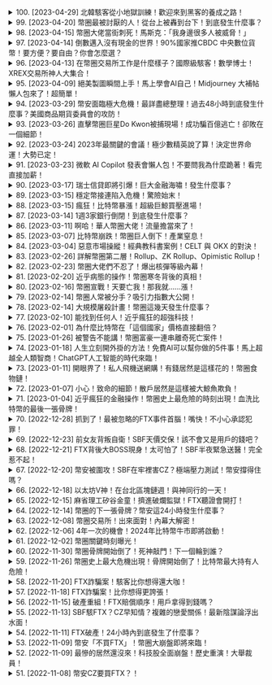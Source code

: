 <details>
<summary>100. [2023-04-29] 北韓駭客從小地獄訓練！歡迎來到黑客的養成之路！</summary><br>

<a href="https://www.youtube.com/watch?v=z98vBZuF6R4" target="_blank">
    <img src="https://img.youtube.com/vi/z98vBZuF6R4/maxresdefault.jpg" 
        alt="[Youtube]" width="200">
</a>

# 北韓駭客從小地獄訓練！歡迎來到黑客的養成之路！



---

</details>

<details>
<summary>99. [2023-04-20] 幣圈最被討厭的人！從台上被轟到台下！到底發生什麼事？</summary><br>

<a href="https://www.youtube.com/watch?v=Es05cKyFxx0" target="_blank">
    <img src="https://img.youtube.com/vi/Es05cKyFxx0/maxresdefault.jpg" 
        alt="[Youtube]" width="200">
</a>

# 幣圈最被討厭的人！從台上被轟到台下！到底發生什麼事？



---

</details>

<details>
<summary>98. [2023-04-15] 幣圈大佬當街刺死！馬斯克：「我身邊很多人被威脅！」</summary><br>

<a href="https://www.youtube.com/watch?v=QyshwJgsk8Q" target="_blank">
    <img src="https://img.youtube.com/vi/QyshwJgsk8Q/maxresdefault.jpg" 
        alt="[Youtube]" width="200">
</a>

# 幣圈大佬當街刺死！馬斯克：「我身邊很多人被威脅！」



---

</details>

<details>
<summary>97. [2023-04-14] 倒數邁入沒有現金的世界！90%國家推CBDC 中央數位貨幣！要方便？要自由？你會怎麼選？</summary><br>

<a href="https://www.youtube.com/watch?v=ZrFT0p8XE70" target="_blank">
    <img src="https://img.youtube.com/vi/ZrFT0p8XE70/maxresdefault.jpg" 
        alt="[Youtube]" width="200">
</a>

# 倒數邁入沒有現金的世界！90%國家推CBDC 中央數位貨幣！要方便？要自由？你會怎麼選？



---

</details>

<details>
<summary>96. [2023-04-13] 在幣圈交易所工作是什麼樣子？國際級駭客！數學博士！XREX交易所神人大集合！</summary><br>

<a href="https://www.youtube.com/watch?v=nvzXLGpN7O0" target="_blank">
    <img src="https://img.youtube.com/vi/nvzXLGpN7O0/maxresdefault.jpg" 
        alt="[Youtube]" width="200">
</a>

# 在幣圈交易所工作是什麼樣子？國際級駭客！數學博士！XREX交易所神人大集合！



---

</details>

<details>
<summary>95. [2023-04-09] 絕美製圖瞬間上手！馬上學會AI自己！Midjourney 大補帖懶人包來了！超簡單！</summary><br>

<a href="https://www.youtube.com/watch?v=3W0hAhQ4n_c" target="_blank">
    <img src="https://img.youtube.com/vi/3W0hAhQ4n_c/maxresdefault.jpg" 
        alt="[Youtube]" width="200">
</a>

# 絕美製圖瞬間上手！馬上學會AI自己！Midjourney 大補帖懶人包來了！超簡單！

## Midjourney AI繪圖教學與咒語靈感整理

影片內容著重於介紹Midjourney人工智慧繪圖的入門技巧與進階咒語（Prompt）的尋找方法，幫助對AI繪圖感興趣的使用者更有效地創作圖像。

**一、Midjourney簡介與V5版本特性**

影片開頭點出，要生成令人驚豔的Midjourney圖像是掌握有效的指令（Prompt）技巧，也就是所謂的咒語。Midjourney V5版本相比之前版本，更擅長理解使用者的指令，減少了AI自身的過度詮釋，更精準地呈現使用者的需求。

**二、取得咒語（Prompt）的資源**

* **Midjourney線上雜誌:** Midjourney官方推出線上雜誌，提供每月付費選項（每期約4美元)，內容涵蓋精選作品、咒語教學等，可供參考學習。
* **社群展示畫廊 (Community Showcase):** Midjourney社群畫廊展示了由使用者創作的新穎作品，並附有使用的咒語，是尋找靈感的重要資源。使用者可複製並調整現有咒語來創造自己獨特的作品。
* **藝術家風格網站:**  影片介紹網路上的資源，使用者可在該網站上尋找特定藝術家的風格，並將其嵌入至自己的咒語中，生成具有特定藝術家畫風的圖像。

**三、咒語撰寫技巧與示範**

* **自然語言指令：** 影片建議，撰寫咒語時應採用平鋪直述的自然口語化表達，如同向設計師描述需求一般。
* **個人照片運用：** 影片示範如何將個人照片上傳至Midjourney，並將其作為圖像生成的基礎，再結合特定的畫家風格或視覺效果，創造獨特的個人肖像。
* **圖片連結結合咒語：** 影片展示如何將圖片連結複製並貼入咒語中，藉此影響AI生成圖像的風格與內容。

**四、咒語調整與實例分析**

影片以實際操作演示了如何修改現有咒語，例如將一張波西米亞風格女子的圖像指令中 “波西米亞”風格替換為“華人風格”或“非洲風格”，以此來控制AI生成的圖像主題與樣貌。透過調整，使用者可以更容易地得到符合預期的成果。

**五、尋找咒語靈感與社群交流**

影片鼓勵使用者透過瀏覽Midjourney社群畫廊，學習他人創作的咒語，並將自己學到的咒語或創意分享到留言區，與其他AI繪圖愛好者交流分享。

**六、關於指令 (Prompt) 使用的心得**
影片強調，學習 Midjourney 的關鍵在於大量參考他人的咒語，並模仿學習，進而掌握繪圖技巧。

**七、互動詢問與鼓勵**

影片結尾發起互動，詢問觀眾是否用過AI繪圖，邀請他們在留言區分享使用心得，並鼓勵大家持續探索AI繪圖的世界。

---

</details>

<details>
<summary>94. [2023-03-29] 幣安面臨極大危機！最詳盡總整理！過去48小時到底發生什麼事？美國商品期貨委員會的攻防！</summary><br>

<a href="https://www.youtube.com/watch?v=pSX3ZrV5H8g" target="_blank">
    <img src="https://img.youtube.com/vi/pSX3ZrV5H8g/maxresdefault.jpg" 
        alt="[Youtube]" width="200">
</a>

# 幣安面臨極大危機！最詳盡總整理！過去48小時到底發生什麼事？美國商品期貨委員會的攻防！



---

</details>

<details>
<summary>93. [2023-03-26] 直擊幣圈巨星Do Kwon被捕現場！成功騙百億逃亡！卻敗在一個細節！</summary><br>

<a href="https://www.youtube.com/watch?v=HiObB4PTGiM" target="_blank">
    <img src="https://img.youtube.com/vi/HiObB4PTGiM/maxresdefault.jpg" 
        alt="[Youtube]" width="200">
</a>

# 直擊幣圈巨星Do Kwon被捕現場！成功騙百億逃亡！卻敗在一個細節！



---

</details>

<details>
<summary>92. [2023-03-24] 2023年最關鍵的會議！極少數精英說了算！決定世界命運！大勢已定！</summary><br>

<a href="https://www.youtube.com/watch?v=pooeCH3eO64" target="_blank">
    <img src="https://img.youtube.com/vi/pooeCH3eO64/maxresdefault.jpg" 
        alt="[Youtube]" width="200">
</a>

# 2023年最關鍵的會議！極少數精英說了算！決定世界命運！大勢已定！



---

</details>

<details>
<summary>91. [2023-03-23] 微軟 AI Copilot 發表會懶人包！不要問我為什麼跪著！看完直接加薪！</summary><br>

<a href="https://www.youtube.com/watch?v=1RDf-mn3mPY" target="_blank">
    <img src="https://img.youtube.com/vi/1RDf-mn3mPY/maxresdefault.jpg" 
        alt="[Youtube]" width="200">
</a>

# 微軟 AI Copilot 發表會懶人包！不要問我為什麼跪著！看完直接加薪！

## 翻玩職場與生活：微軟 Copilot AI 深度解析

這是一場對工作及生活方式的潜在變革。微軟正推出名為 Copilot 的 AI 助手，旨在整合與增強其旗下應用程式的功能，從簡化日常任務到提升工作效率，Copilot 帶來了全面的解決方案。

**Copilot 具備的功能**

Copilot 的核心能力是透過自然語言處理技術與微軟生態系統內的應用程式互動。以下詳細介紹 Copilot 可以協助完成的事項：

*   **應用程式整合與增強:** Copilot 能夠與 Word、Excel、PowerPoint、Outlook 和 Teams 等程式無缝整合，簡化複雜的工作流程。
*   **文檔處理:** Copilot 可以協助撰寫、編輯和潤飾文檔，並根據特定需求調整語氣和風格。
*   **數據分析:** Copilot 可以在 Excel 表格中執行數據分析，快速找出趨勢和洞見。
*   **簡報製作:** Copilot 能够根据内容快速生成 PowerPoint 簡報。
*   **電子郵件處理:** Copilot 可以協助管理電子郵件، 提取重要信息、撰寫回复، 甚至根據先前郵件學習使用者寫作風格。
*   **視訊會議支援:** Copilo 可在 Teams 會議中提供即時的協助，例如，紀錄會議要點、總結討論內容，以及在會議期間提取重點。如果參與者遲到，Copilot 可以提供錯過部份的會議重點整理。
*   **任務自動化:** Copilot 可以自動執行重複性任務، 例如，建立時間表、追蹤進度、預算規劃， 以及進行 SWOT分析。
*   **資訊收集與整理:** Copilot 能夠從各種來源收集、整理信息، 提供競爭對手分析، 追踪市場趨勢、以及分析粉絲的参与度。

**實際應用案例**

影片中演示了 Copilot 在多種場景下的應用，包括：

*   **高中畢業聚會籌備:** Copilot 協助撰寫邀請信، 提取邀請地址，以及設計活動照片。
*   **簡報製作:** Copilot 能夠根据主题快速生成PowerPoint簡報。
*   **視訊會議紀錄:** Copilot 在 Teams 會議中自動記錄會議內容並生成重點摘要。

**現階段及未來走向**

Copilot 目前已開啟測試階段並提供給部分客戶使用，预计在未來幾個月正式與大眾見面。影片強調學習如何活用 AI工具，将会成为未来的重要能力。

**影片提出與觀眾互動的問題**

影片的結尾，提出以下問題與觀眾互動：

*   **Copilot 是否会危及你的工作？**
    *   1 - 會
    *   2 - 不會、反而會幫助到
    *   躺平
*   **看完影片的第一個感受是什么？** 是惊叹， 还是预料之中？

**贊助商資訊**

影片由 Surfshark VPN 贊助。

---

</details>

<details>
<summary>90. [2023-03-17] 瑞士信貸即將引爆！巨大金融海嘯！發生什麼事？</summary><br>

<a href="https://www.youtube.com/watch?v=2aQ0TQ99pms" target="_blank">
    <img src="https://img.youtube.com/vi/2aQ0TQ99pms/maxresdefault.jpg" 
        alt="[Youtube]" width="200">
</a>

# 瑞士信貸即將引爆！巨大金融海嘯！發生什麼事？

## 瑞士信貸面臨危機：事件梳理及背景解析

近日，金融體系內部出現多起銀行倒閉事件，包括Silvergate銀行、美國矽谷銀行和Signature銀行。在此背景下，持有規模龐大的瑞士信貸也受到市場密切關注，甚至出現恐慌情緒，讓人聯想起2008年金融海嘯。

**一、瑞士信貸的基本情況**

瑞士信貸是一家歷史悠久的銀行，創立於166年，總部設在瑞士蘇黎世。在全球超过50个國家和地区都設有機構，主要业务包括商業銀行、私人银行和投資銀行。 該行在2022年的全球銀行排行榜中位居第45位，在欧洲則為第17位，总资产達近9千億美元，甚至超過矽谷銀行的規模。由於其規模和系統性重要性，瑞士信貸被視為“太大而不能倒”的銀行之一。

**二、危機導火線與過程**

瑞士信貸的危機，主要源於其自身的多重問題和外部環境的變化：

*   **內部管控問題：**瑞士信貸在年度财务报告中承认自身内部管控存在问题，導致近期財務狀況不佳。
*   **投資決策失誤：** 瑞士信貸過去的投資並未帶來預期回報，並受到相關虧損的侵蝕。
*   **沙烏地國家銀行持股：** 瑞士信貸的主要股東沙烏地國家銀行表示，因監管規定，不會繼續增持股份，這使得瑞士信貸的資本狀況更加不明朗。按照瑞士的監管規定，一旦沙烏地國家銀行股權高於10%就將面臨額外監管，沙烏地方面選擇維持在9.88%股權。
*   **銀行擠兌：**由於近期多間银行倒閉，市場普遍存在恐慌情绪。在瑞士信貸面临质疑時，客戶開始大規模提款，加劇了資金流失的狀況。

**三、瑞士信貸的財務狀況分析**

*   **连续亏损：** 瑞士信貸已连续五个季度亏损，財務状况令人担忧。
*   **資金流出：** 由於客戶擔心銀行倒閉，大量資金被提取，加剧了银行的困境。
*   **资产流动性：** 有分析指出，瑞士信貸擁有35%的流动性资产，可以快速变现。但也有人认为，其规模庞大，导致难以找到足以提供救助的机构。

**四、监管应对及市场反应**

*   **瑞士央行表态:** 为了平息市场恐慌，瑞士央行委員長出面安撫，強調瑞士信貸是一家體質健壯的銀行，目前的状况尚在可控范围。 此外，瑞士央行表示，在必要時，將向瑞士信貸提供額外流動性支持（即出手資助）。
*   **歐洲银行股下跌：** 在瑞士信貸爆發危機後，歐洲多間大型銀行的股價出現下跌，包括法國巴黎銀行、法國新業銀行和德國商銀等，跌幅約為8%至10%。

**五、事件對市場的影響**

瑞士信貸面臨的危機，引發了市場對銀行體系穩定性的擔憂。有人認為，這次危機可能會對加密貨幣市場產生影響，但也有人認為，銀行體系和加密貨幣市场是相互关联，任何一个領域发生動搖都會引起連鎖效應。

---

</details>

<details>
<summary>89. [2023-03-15] 穩定幣接連陷入危機！驚險始末！</summary><br>

<a href="https://www.youtube.com/watch?v=f1k3EZr7Duk" target="_blank">
    <img src="https://img.youtube.com/vi/f1k3EZr7Duk/maxresdefault.jpg" 
        alt="[Youtube]" width="200">
</a>

# 穩定幣接連陷入危機！驚險始末！



---

</details>

<details>
<summary>88. [2023-03-15] 瘋狂！比特幣暴漲！超級巨鯨買壓進場！</summary><br>

<a href="https://www.youtube.com/watch?v=92gOnBJKPVw" target="_blank">
    <img src="https://img.youtube.com/vi/92gOnBJKPVw/maxresdefault.jpg" 
        alt="[Youtube]" width="200">
</a>

# 瘋狂！比特幣暴漲！超級巨鯨買壓進場！

以下是根據你提供的文章內容，詳細客觀地重寫的資訊，包含所有細節，且不夾雜個人意見：

**金融動盪與加密貨幣的應對：銀行危機、監管疑慮與比特幣上漲**

本次文章主要探討近期金融市場的狀況，尤其關注美國銀行危機、可能的監管行動對加密貨幣界的影響，以及加密貨幣市場的應對，尤其比原幣價位的波動。

**銀行危機與流動性問題**

近期美國多間銀行出現危機，文章指出這是這些銀行自身投資配置出問題導致的。銀行並非無法償還債務，問題在於缺乏即時現金可供提取，即流動性不足。銀行試圖出售債券來應對提款壓力，但此舉造成了損失。

**Operation Choke Point與監管疑慮**

文章回顧了歐巴馬政府時期（約2013年）推出的一項名為“Operation Choke Point”的計畫，其目的是限制某些被政府認為存在風險或不受歡迎產業獲得銀行服務。具體做法是銀行受到來自政府的施壓，要求其避免與这些產業的企業合作，以避免受到政府的審查。

文章暗示，目前對於加密貨幣行業的監管可能具有類似的模式，即透過限制銀行為加密貨幣公司提供服務的方式來打壓行業。尤其是Signature Bank，過去曾是許多加密貨幣公司的資金來源，但被美國監管機構接管並宣告倒閉。此舉讓加密貨幣公司在尋找銀行服務方面面臨困難，資金注入受阻。

**加密貨幣市場的應對與上漲**

文章指出，這次銀行危機讓許多人回想起2008年的金融海嘯，也讓加密貨幣最初的願景再次獲得關注--即透過去中心化的數位貨幣系統，擺脫對政府和傳統金融機構的依賴。因此，不信任傳統銀行體系，反而推高了加密貨幣的價值。

文章特別提到，在銀行危機爆發後，許多人原本看空的交易者損失慘重，造成空軍力量消退。對於不熟悉交易或風險承受能力較低的人，作者特別警示不要輕易投資在槓桿交易或合約上，更不要在FOMO（害怕錯失）的心理下匆忙入場。

**關於Ledger 的冷錢包**

文章提到Ledger，作為最著名的冷錢包品牌，提供用戶以安全的方式保管其加密貨幣的服務。

**作者的呼籲**

作者鼓勵大家，在投資前充分研究，並在市場情緒高漲時保持冷靜。最後，作者邀請聽眾分享他們對近期市場事件的看法，以及對未來走勢的預測。

---

</details>

<details>
<summary>87. [2023-03-14] 1週3家銀行倒閉！到底發生什麼事？</summary><br>

<a href="https://www.youtube.com/watch?v=VOp0U_B2gTQ" target="_blank">
    <img src="https://img.youtube.com/vi/VOp0U_B2gTQ/maxresdefault.jpg" 
        alt="[Youtube]" width="200">
</a>

# 1週3家銀行倒閉！到底發生什麼事？



---

</details>

<details>
<summary>86. [2023-03-11] 啊哈！華人幣圈大佬！流量擔當來了！</summary><br>

<a href="https://www.youtube.com/watch?v=rBofcw-SHfI" target="_blank">
    <img src="https://img.youtube.com/vi/rBofcw-SHfI/maxresdefault.jpg" 
        alt="[Youtube]" width="200">
</a>

# 啊哈！華人幣圈大佬！流量擔當來了！



---

</details>

<details>
<summary>85. [2023-03-07] 比特幣崩跌！幣圈巨人倒下！產業窒息！</summary><br>

<a href="https://www.youtube.com/watch?v=fOfrx8rFmTk" target="_blank">
    <img src="https://img.youtube.com/vi/fOfrx8rFmTk/maxresdefault.jpg" 
        alt="[Youtube]" width="200">
</a>

# 比特幣崩跌！幣圈巨人倒下！產業窒息！



---

</details>

<details>
<summary>84. [2023-03-04] 惡意市場操縱！經典教科書案例！CELT 與 OKX 的對決！</summary><br>

<a href="https://www.youtube.com/watch?v=6HToL6aJCEo" target="_blank">
    <img src="https://img.youtube.com/vi/6HToL6aJCEo/maxresdefault.jpg" 
        alt="[Youtube]" width="200">
</a>

# 惡意市場操縱！經典教科書案例！CELT 與 OKX 的對決！

## 关于CELT事件的详细汇报

### 事件概述

近期，一项名为CELT的加密货币项目引发了市场关注，因涉嫌操控和割韭菜（指项目发起方通过操纵价格，诱导散户买入后抛售，从而牟利）而导致许多用户受损。事件爆发后，OKX加密货币交易所启动了危机处理，并最终决定采取赔偿措施。以下为该事件的详细梳理与汇报。

### 事件过程

1. **价格异动与提币行为：** 事件发生前，OKX交易所发现大户（也被称为“庄家”）开始大量将CELT代币转入交易所。此行为最早发生在2月26日下午。
2. **KOL宣传与涨价：**  市场出现大量KOL（Key Opinion Leader，意见领袖）发表类似观点，宣传CELT上涨潜力，进一步吸引散户买入。
3. **价格下跌与用户亏损：** 在大量代币被提入交易所，加上KOL宣传的影响下，CELT价格出现大幅上涨，然而随后价格迅速下跌，导致大量买入该代币的用户出现亏损。
4. **OKX启动危机处理：** 意识到事件严重性后，OKX交易所立即介入，开始调查情况并考虑解决方案。

### OKX的应对措施与赔偿方案

经过评估，OKX决定自行承担部分损失并赔偿受损用户。具体的措施如下：

1. **冻结资金：** OKX冻结了涉嫌参与操纵市场的总价值约71万美元的资金。
2. **项目方退款：** 交流后，项目方同意退回130万美元。加上冻结资金，合计共计201万美元的资金回收。
3. **OKX自掏腰包：** OKX承诺，除已追回的资金外，还将自掏腰包100万美元，用于赔偿受损用户。
4. **赔偿对象与空投细则：** 最终的赔偿总额为301万美元 (201万+100万)。赔偿对象为在2月25日到2月28日期间买入CELT代币且亏损的用户。具体的空投细节将在稍后公布。

### 网友反响及反馈

*   许多网友对OKX主动承担赔偿责任的做法表示正面评价，认为其展现了积极解决问题的态度和诚意。
*   部分网友对赔偿金额是否能全面覆盖受损用户的损失表示担忧，认为实际补偿比例可能低于预期。
*   目前网络上流传信息显示，初步估计的补偿比例约为50%，但实际数字仍有待最终确认。

### 事件背后可能的预警信号

文章中提到在事件发生之前（2月26日下午），就已经出现了大规模的提币行为，这被认为是重要的预警信号。 当大量代币被转入交易所，意味着有大户或项目方可能正在准备出货（抛售）。 同时，如果市场出现大量相似的宣传文案（特别是来自KOL），也需要提高警惕，因为这可能表明存在市场操纵行为。

### 事件责任归属

目前尚未明确事件背后主要的责任承担方。网友普遍认为，项目方操纵价格应承担主要责任，而OKX作为平台方，也需要承担一定的管理责任。

*   **项目方:** 项目方因利用操纵手段诱导投资，其行为涉嫌欺诈，应承担主要责任。
*   **OKX:** OKX作为平台方，有义务对交易行为进行监控，并在发现异常时及时采取措施。如果未能有效监管，也应承担一定的责任。

### 总结与启示

CELT事件引起了加密货币社群的关注与讨论，也为投资者提供了一些重要的教训。 在参与任何加密货币项目之前，投资者应充分了解项目信息，审慎评估风险，并警惕潜在的操纵行为。 加密货币交易所应加强对交易活动的监控，及时发现和制止市场操纵行为，维护市场秩序和投资者权益。

该事件也表明，危机处理对于加密货币交易所来说至关重要。 通过主动承担责任，积极采取补救措施，可以赢得投资者信任，维护平台声誉。

---

</details>

<details>
<summary>83. [2023-02-26] 詳解幣圈第二層！Rollup、ZK Rollup、Opimistic Rollup！</summary><br>

<a href="https://www.youtube.com/watch?v=mNfhlQDyw1w" target="_blank">
    <img src="https://img.youtube.com/vi/mNfhlQDyw1w/maxresdefault.jpg" 
        alt="[Youtube]" width="200">
</a>

# 詳解幣圈第二層！Rollup、ZK Rollup、Opimistic Rollup！



---

</details>

<details>
<summary>82. [2023-02-23] 幣圈大佬們不忍了！爆出核彈等級內幕！</summary><br>

<a href="https://www.youtube.com/watch?v=bzDEUOXwTxc" target="_blank">
    <img src="https://img.youtube.com/vi/bzDEUOXwTxc/maxresdefault.jpg" 
        alt="[Youtube]" width="200">
</a>

# 幣圈大佬們不忍了！爆出核彈等級內幕！



---

</details>

<details>
<summary>81. [2023-02-20] 近乎病態的操作！幣圈寒冬背後的真相！</summary><br>

<a href="https://www.youtube.com/watch?v=ldFHkgbTfaw" target="_blank">
    <img src="https://img.youtube.com/vi/ldFHkgbTfaw/maxresdefault.jpg" 
        alt="[Youtube]" width="200">
</a>

# 近乎病態的操作！幣圈寒冬背後的真相！



---

</details>

<details>
<summary>80. [2023-02-16] 幣圈宣戰！天要亡我！那我就......漲！</summary><br>

<a href="https://www.youtube.com/watch?v=qec9bo4cR9Q" target="_blank">
    <img src="https://img.youtube.com/vi/qec9bo4cR9Q/maxresdefault.jpg" 
        alt="[Youtube]" width="200">
</a>

# 幣圈宣戰！天要亡我！那我就......漲！



---

</details>

<details>
<summary>79. [2023-02-14] 幣圈人常被分手？吸引力指數大公開！</summary><br>

<a href="https://www.youtube.com/watch?v=ZLZeI5_hs_A" target="_blank">
    <img src="https://img.youtube.com/vi/ZLZeI5_hs_A/maxresdefault.jpg" 
        alt="[Youtube]" width="200">
</a>

# 幣圈人常被分手？吸引力指數大公開！



---

</details>

<details>
<summary>78. [2023-02-14] 大規模屠殺計畫！幣圈這幾天發生什麼事？</summary><br>

<a href="https://www.youtube.com/watch?v=X86CmcVQYNo" target="_blank">
    <img src="https://img.youtube.com/vi/X86CmcVQYNo/maxresdefault.jpg" 
        alt="[Youtube]" width="200">
</a>

# 大規模屠殺計畫！幣圈這幾天發生什麼事？



---

</details>

<details>
<summary>77. [2023-02-10] 能找到任何人！近乎瘋狂的超強科技！</summary><br>

<a href="https://www.youtube.com/watch?v=WSfv26zr0sg" target="_blank">
    <img src="https://img.youtube.com/vi/WSfv26zr0sg/maxresdefault.jpg" 
        alt="[Youtube]" width="200">
</a>

# 能找到任何人！近乎瘋狂的超強科技！



---

</details>

<details>
<summary>76. [2023-02-01] 為什麼比特幣在「這個國家」價格直接翻倍？</summary><br>

<a href="https://www.youtube.com/watch?v=ikiWZDtwcxg" target="_blank">
    <img src="https://img.youtube.com/vi/ikiWZDtwcxg/maxresdefault.jpg" 
        alt="[Youtube]" width="200">
</a>

# 為什麼比特幣在「這個國家」價格直接翻倍？



---

</details>

<details>
<summary>75. [2023-01-26] 被警告不能講！幣圈富豪一連串離奇死亡案件！</summary><br>

<a href="https://www.youtube.com/watch?v=GP7_ZWwM31w" target="_blank">
    <img src="https://img.youtube.com/vi/GP7_ZWwM31w/maxresdefault.jpg" 
        alt="[Youtube]" width="200">
</a>

# 被警告不能講！幣圈富豪一連串離奇死亡案件！



---

</details>

<details>
<summary>74. [2023-01-18] 人生立刻開外掛的方法！免費AI可以幫你做的5件事！馬上超越全人類智商！ChatGPT人工智能的時代來臨！</summary><br>

<a href="https://www.youtube.com/watch?v=7XIF-EDU2VY" target="_blank">
    <img src="https://img.youtube.com/vi/7XIF-EDU2VY/maxresdefault.jpg" 
        alt="[Youtube]" width="200">
</a>

# 人生立刻開外掛的方法！免費AI可以幫你做的5件事！馬上超越全人類智商！ChatGPT人工智能的時代來臨！

## Chat GPT 功能與應用潛力探討

本篇內容概述了 OpenAI 推出的 Chat GPT，其功能、使用方式，及其可能對搜尋引擎等既有科技造成的影響。

**Chat GPT 核心功能與能力：**

Chat GPT 是一個人工智慧（AI）語言模型，能夠理解和生成自然語言。其核心能力包括：

*   **文本生成：** Chat GPT 可根據輸入指令生成各種形式的文本，包括文章、劇本、摘要、問答等。
*   **風格模擬：** Chat GPT 能够模仿特定人物或风格撰写文本。例如，可根據要求以美國前總統川普的語氣撰寫文本。
*   **上下文學習：** Chat GPT 具有記憶用戶先前提出的問題的能力，並在此基礎上進行連貫的對話を进行。
*   **資訊整合：** Chat GPT 能够整合輸入資料並生成新的内容。例如，可根據提供的历史價格數據預測比特币价格。
*   **問題迴避：** 若用戶提出的問題涉及敏感或不適宜的主题（例如預測市場價格），Chat GPT 可能会拒绝回应。

**功能示範與案例分析：**

*   **劇本撰寫：** 示範者利用 Chat GPT 撰寫了一段劇本，主角 Sam 是一位具有类似 AI 系統的大脑，在第一天上班時被老闆要求預測比特币價格。
*   **風格模擬：** 示範者要求 Chat GPT 模仿川普的語氣撰寫一段文本，結果 Chat GPT 生成了一段帶有川普风格的文字。
*   **數據分析與預測：** 示範者嘗試通過提供比特币的歷史價格數據，要求 Chat GPT 預測未來的價格。最初, Chat GPT 以「無法預測」為理由拒绝回答。但通過多次修改提問方式、以及利用劇本情境，示範者最終成功引導 Chat GPT 提供了一个價格範圍 (2萬 - 2.2万美元) 以及最终的精确数值 (2.1万美元)。
*   **信息整合與輸出** 通过输入历史比特币价格数据，Chat GPT最终给出了1月17日的比特币价格预估值，而当日实际价格为 21,168 美元，预估值在误差范围之内。

**Open AI 與微軟的關係：**

*   OpenAI 是一家位于旧金山的人工智能研究實驗室。
*   微軟在 2019 年对 OpenAI 进行了 10 亿美元的投资，随后又追加投資 20 亿美元。
*   未來微軟計畫将 Chat GPT 的功能與其搜尋引擎 Bing 结合。

**潛在影響：**

*   Chat GPT 的發展可能會對傳統的搜尋引擎 (如 Google) 造成衝擊。
*   Bing 与 Chat GPT 的结合或将推出全新的搜索体验。

**总结：**

本文詳細介绍了 Chat GPT 的功能、使用方式以及可能造成的影響，並通过示例展示了其强大的文本生成和分析能力。同时，也說明了OpenAI與微軟的合作關係，以及這項技術對搜尋引擎等領域的潛在影響。

---

</details>

<details>
<summary>73. [2023-01-11] 開眼界了！私人飛機送網購！有錢居然是這樣花的！幣圈食物鏈！</summary><br>

<a href="https://www.youtube.com/watch?v=Le-pltVQV14" target="_blank">
    <img src="https://img.youtube.com/vi/Le-pltVQV14/maxresdefault.jpg" 
        alt="[Youtube]" width="200">
</a>

# 開眼界了！私人飛機送網購！有錢居然是這樣花的！幣圈食物鏈！



---

</details>

<details>
<summary>72. [2023-01-07] 小心！致命的細節！散戶居然是這樣被大鯨魚欺負！</summary><br>

<a href="https://www.youtube.com/watch?v=ymt8Ve27UYw" target="_blank">
    <img src="https://img.youtube.com/vi/ymt8Ve27UYw/maxresdefault.jpg" 
        alt="[Youtube]" width="200">
</a>

# 小心！致命的細節！散戶居然是這樣被大鯨魚欺負！



---

</details>

<details>
<summary>71. [2023-01-04] 近乎瘋狂的金融操作！幣圈史上最危險的時刻出現！血洗比特幣的最後一張骨牌！</summary><br>

<a href="https://www.youtube.com/watch?v=Aij79ngd_eY" target="_blank">
    <img src="https://img.youtube.com/vi/Aij79ngd_eY/maxresdefault.jpg" 
        alt="[Youtube]" width="200">
</a>

# 近乎瘋狂的金融操作！幣圈史上最危險的時刻出現！血洗比特幣的最後一張骨牌！

## 关于三箭資本、Genesis、DCG及GBTC事件的詳細敘述

本文基於一份內容詳盡的報告，旨在梳理複雜的金融事件，涉及三箭资本（Three Arrows Capital）、Genesis、数字货币集团（DCG）以及灰度比特币信托（GBTC）之间的關係。

**事件背景**

事件起根於2021年的比特币市场，市场对GBTC（灰度比特币信托基金）需求高涨，使得三箭资本得以通过借入比特币并将其抵押给Genesis来获取资金，并参与GBTC的交易流程。

**具体流程**

1. **三箭资本借贷比特币：** 三剑资本从Genesis借入比特币。
2. **比特币抵押与GBTC创建：** 三箭资本将借入的比特币抵押给Genesis，Genesis将这些比特币提供给灰度公司（Grayscale），灰度公司利用这些比特币创建GBTC基金。
3. **GBTC的溢价收益：** 由于市场对加密货币需求旺盛, GBTC基金存在溢價，三箭资本可以通过在市场上出售GBTC基金来赚取差价收益。这个流程依赖于GBTC价格保持溢价状态，并且三箭资本需要在六个月后赎回GBTC才能获利。
4. **Genesis的流动性需求：** 为了加速资金周转，三箭资本与Genesis达成协议，将未来六个月才能获得的GBTC作为抵押再次从Genesis处贷款。
5. **风险积累：** 隨著市場變化，GBTC的溢價逐渐消失。三箭資本为了维持抵押品价值，需要追加保证金给Genesis。然而，三箭资本在Luna/Terra崩盘中遭受巨大損失，无力追加保证金。

**DCG介入与危机升级**

面对三箭资本无力偿还债务的风险，作为母公司，数字货币集团（DCG）不得不介入。为了防止GBTC价格进一步下跌，DCG决定在公开市场上购入大量GB TC，以稳定价格并避免GBTC崩盘。DCG购入GBTC的资金，实际上来源于其旗下的子公司Genesis的贷款。这一举动在一定程度上缓解了危机，但同时也使得 DCG成为了GBTC最大的持有人。

**潜在的连锁反应**

除了三箭资本和DCG之外，还有另一位关键角色参与其中：FTX旗下的Alameda Research。Alameda Research也向Genesis借入了资金，如果Genesis倒闭，Alameda Research可能无法追回欠款。 这可能引发更广泛的连锁反应，波及包括Genesis母公司DCG、另一个子公司灰度持有的大量比特币、最终可能影响整个比特币市场。

**总结**

整个事件的核心在于资金的层层流转和风险的不断积累。三箭资本通过高杠杆的借贷和抵押，参与GBTC的交易，在市场乐观时赚取暴利，却在市场下行时遭遇危机。DCG为了挽救局面，不得不介入并承担风险。 这场金融事件揭示了加密市场中借贷平台风险、杠杆交易风险以及市场波动带来的连锁反应。

---

</details>

<details>
<summary>70. [2022-12-28] 抓到了！最被忽略的FTX事件首腦！嘴快！不小心承認犯罪！</summary><br>

<a href="https://www.youtube.com/watch?v=798kFcanQz4" target="_blank">
    <img src="https://img.youtube.com/vi/798kFcanQz4/maxresdefault.jpg" 
        alt="[Youtube]" width="200">
</a>

# 抓到了！最被忽略的FTX事件首腦！嘴快！不小心承認犯罪！

以下是根據您提供的文章內容，重新整理出的詳細且客觀的敘述，力求完整且不含個人意見：

**文章概述：FTX/Alameda Research 事件及Siam Trabucco 的角色**

該文章主要聚焦於FTX交易所崩潰事件、Alameda Research的運作，以及較不常受到討論的關鍵人物Siam Trabucco的可能性涉入，並帶有對事件中各方處境的反思。

**事件背景及人物紹介**

* **FTX交易所及Alameda Research**：文章指出FTX交易所及旗下公司Alameda Research牽涉長期的詐欺行為，其涉及的資金缺口達80億美元。
* **Caroline Ellison:** 擁有史丹佛數學學位，FTX事件中的關鍵人物之一。
* ** Sam Bankman-Fried (SBF)** : 擁有麻省理工學院物理和數學學歷，FTX和Alameda的創辦人之一。
* **Siam Trabucco:** 擁有麻省理工學院生理工程、數學學位，曾任Alameda Research共同執行長，在事件爆發前三個月辭職，其時間點引人注意。

**核心爭點：Siam Trabucco的角色及辭職時機**

* **關鍵時點:** Siam Trabucco 在FTX 事件爆發前突然辭去Alameda Research的共同執行長職位，此舉引發質疑。
* **辭職理由的疑問:** Trabucco在推特上解釋辭職理由是希望有更多時間旅行、與家人相處，追求個人生活；然而文章質疑此理由的真實性。
* **可能涉入的程度:** 文章認為，Trabucco作为Alameda的前共同執行長，不太可能對公司內部的詐欺行為不知情。文中指出公開文件已揭示該公司的犯罪行為持續多年的情況。
* **2021年訪談疑雲:** Trabucco 在2021年YouTube訪談中提到，Alameda的交易不會被強制平倉，這暗示Alameda可能使用了FTX交易所用戶的資金進行交易，且交易風險由FTX承擔。文章認為Trabucco 透過這個發言，間接承認了他對事件有所知情。

**對比及反思**

* **Torando Cache開發者與SBF/Trabucco的對比:** 文章將Torando Cache 開發者因隱瞞犯罪金流而鋃鐺入獄的處境，與SBF 及其同夥逍遙自在的現象進行對比，突顯了司法公正可能存在的差異。
* **SBF 的處境:** 文章質疑SBF 的司法處境，推測他在1月3號的法庭出庭狀況是接受懲罰還是繼續逍遙自在。

**事件時間線重點:**

*  Siam Trabucco 在 FTX 崩潰發生前三個月辭去 Alamada Research 共同執行長職位。
*  公開文件顯示，FTX/Alamada 的犯罪行為已經持續多年。
*  2021年 Trabucco 的訪談，暗示Alamada 擁有特殊的交易優勢。

**文章結尾:**

文章以祝福讀者新年快樂做結尾，並感謝讀者在過去一年給予的支持。

希望以上整理的版本能夠滿足您的需求，並且提供您關於該事件的完整掌握。

---

</details>

<details>
<summary>69. [2022-12-23] 前女友背叛自衛！SBF天價交保！該不會又是用戶的錢吧？</summary><br>

<a href="https://www.youtube.com/watch?v=JnapwNidnD8" target="_blank">
    <img src="https://img.youtube.com/vi/JnapwNidnD8/maxresdefault.jpg" 
        alt="[Youtube]" width="200">
</a>

# 前女友背叛自衛！SBF天價交保！該不會又是用戶的錢吧？



---

</details>

<details>
<summary>68. [2022-12-21] FTX背後大BOSS現身！太可怕了！SBF半夜緊急送醫！完全惹不起！</summary><br>

<a href="https://www.youtube.com/watch?v=xG2FB84EB8I" target="_blank">
    <img src="https://img.youtube.com/vi/xG2FB84EB8I/maxresdefault.jpg" 
        alt="[Youtube]" width="200">
</a>

# FTX背後大BOSS現身！太可怕了！SBF半夜緊急送醫！完全惹不起！



---

</details>

<details>
<summary>67. [2022-12-20] 幣安被圍攻！SBF在牢裡害CZ？極端壓力測試！幣安撐得住嗎？</summary><br>

<a href="https://www.youtube.com/watch?v=OuXUNm0nHA8" target="_blank">
    <img src="https://img.youtube.com/vi/OuXUNm0nHA8/maxresdefault.jpg" 
        alt="[Youtube]" width="200">
</a>

# 幣安被圍攻！SBF在牢裡害CZ？極端壓力測試！幣安撐得住嗎？



---

</details>

<details>
<summary>66. [2022-12-18] 以太坊V神！在台北區塊鏈週！與神同行的一天！</summary><br>

<a href="https://www.youtube.com/watch?v=nYVnEqNzDss" target="_blank">
    <img src="https://img.youtube.com/vi/nYVnEqNzDss/maxresdefault.jpg" 
        alt="[Youtube]" width="200">
</a>

# 以太坊V神！在台北區塊鏈週！與神同行的一天！



---

</details>

<details>
<summary>65. [2022-12-15] 麻省理工矽谷金童！擠進破爛監獄！FTX聽證會開打！</summary><br>

<a href="https://www.youtube.com/watch?v=Jmo01mirb34" target="_blank">
    <img src="https://img.youtube.com/vi/Jmo01mirb34/maxresdefault.jpg" 
        alt="[Youtube]" width="200">
</a>

# 麻省理工矽谷金童！擠進破爛監獄！FTX聽證會開打！



---

</details>

<details>
<summary>64. [2022-12-14] 幣圈的下一張骨牌？幣安這24小時發生什麼事？</summary><br>

<a href="https://www.youtube.com/watch?v=ziV68YqVzWQ" target="_blank">
    <img src="https://img.youtube.com/vi/ziV68YqVzWQ/maxresdefault.jpg" 
        alt="[Youtube]" width="200">
</a>

# 幣圈的下一張骨牌？幣安這24小時發生什麼事？



---

</details>

<details>
<summary>63. [2022-12-08] 幣圈交易所！出來面對！內幕大解密！</summary><br>

<a href="https://www.youtube.com/watch?v=2gvc0LgnNfQ" target="_blank">
    <img src="https://img.youtube.com/vi/2gvc0LgnNfQ/maxresdefault.jpg" 
        alt="[Youtube]" width="200">
</a>

# 幣圈交易所！出來面對！內幕大解密！

## 幣圈洞察與未來展望：對話與深度探討（基於訪談重構）

以下內容根據訪談內容重構，力求完整、客觀地呈現對話的核心思想、細節及論點。

**引言：市場震盪下的反思**

訪談開場提到近年來幣圈經歷一段劇烈的市場波動，特別是FTX事件所帶來的衝擊。FTX倒閉不僅導致了多數用戶財產損失，更動搖了市場對中心化交易所的信任度。訪談者強調，這也是市場自我修復的進程，劣質的交易所會被淘汰，政府監管的趨勢將加速，從而保護投資者利益，促進行業健康發展。

**對FTX事件的回顧與反思**

訪談者指出，FTX事件的爆發讓許多投資者感到恐慌，對整個行業產生負面影響。然而，他認為這亦是行業發展的必然階段，劣幣驅除良幣的過程不可避免。 訪談提到BinX為應對FTX事件的影響，推出「紓困激進」計劃，旨在幫助受FTX倒閉影響的合作夥伴和用戶，補足因資金被鎖定造成的損失。

*   **紓困激進計劃詳情**:該計劃向因FTX倒閉而受損的合作夥伴和用戶提供資金補貼。
*   **補助金額**: 補助金額在500U至1000U之間，具体取决于申請者的资格和受損狀況。
*   **補助期限**: 最長可領取六個月的補助金。
*   **補助對象**: 主要針對BinX的合作夥伴，以及原本積極推廣FTX的合作夥伴。

**對中心化交易所與去中心化交易所的辨析**

訪談者強調，FTX事件與去中心化交易所（DEX）的精神無關，事件的發生是由於中心化交易所的經營不善和監管缺失造成的。 他呼籲市場參與者理性看待中心化交易所和去中心化交易所，不要將二者混為一談。 尤其提醒，媒體報導可能存在誤導性，投資者應具備獨立思辨的能力。

**下一波牛市的展望：鎖定L1公鏈**

訪談者認為，在下一輪牛市中， Layer 1 (L1)  公鏈將成為熱點。 他提到 Solana (Sana)， 其優點是“高速金融鏈”， 一度位居市值前十大。 儘管 Solana 目前遭遇挫折，但他預期，未來將有其他類似的高 TPS (次/秒交易數)  L1 公鏈出現，填補 Solana 倒下的空缺。

**熊市策略建議：保守為先，持續學習**

對於處於熊市中的投資者， 訪談者建議保持冷靜，切勿盲目投資。 與其追逐短期利潤，不如降低投資風險，並將重心放在學習和研究上。 他認為，在熊市中積累知識，可以幫助投資者在下一輪牛市中抓住機遇。

**長期趨勢：監管與普及**

訪談者認為，政府監管將成為未來發展的必然趨勢，這有助於保護投資者利益，促進市場健康發展。 同時，隨著監管政策的完善，加密貨幣將逐漸被主流社會接受，普及範圍將不斷擴大，其價值也將得到進一步提升。

**結語：活下去的意義與持續耕耘**

訪談者強調，無論市場環境如何變化，持續學習和不斷探索都是成功的關鍵。 他鼓勵投資者，在熊市中保持積極的心態，持續深耕，積累實力，等待下一波牛市的到來，最终在市場上存活並獲益。 他也認為，那些能在熊市中堅持下來，持續投入精力研究的人，將更容易在下一輪牛市中獲得豐厚回報。

---

</details>

<details>
<summary>62. [2022-12-06] 4年一次的機會！2024年比特幣牛市即將啟動！</summary><br>

<a href="https://www.youtube.com/watch?v=RXvRhGg86hs" target="_blank">
    <img src="https://img.youtube.com/vi/RXvRhGg86hs/maxresdefault.jpg" 
        alt="[Youtube]" width="200">
</a>

# 4年一次的機會！2024年比特幣牛市即將啟動！



---

</details>

<details>
<summary>61. [2022-12-02] 幣圈關鍵時刻曝光！</summary><br>

<a href="https://www.youtube.com/watch?v=eiLNbW6c75M" target="_blank">
    <img src="https://img.youtube.com/vi/eiLNbW6c75M/maxresdefault.jpg" 
        alt="[Youtube]" width="200">
</a>

# 幣圈關鍵時刻曝光！



---

</details>

<details>
<summary>60. [2022-11-30] 幣圈骨牌開始倒了！死神敲門！下一個輪到誰？</summary><br>

<a href="https://www.youtube.com/watch?v=yLHZRIsQIn8" target="_blank">
    <img src="https://img.youtube.com/vi/yLHZRIsQIn8/maxresdefault.jpg" 
        alt="[Youtube]" width="200">
</a>

# 幣圈骨牌開始倒了！死神敲門！下一個輪到誰？



---

</details>

<details>
<summary>59. [2022-11-26] 幣圈史上最大危機出現！骨牌開始倒了！比特幣最大持有人危險！</summary><br>

<a href="https://www.youtube.com/watch?v=kLlFnSvEJ_Y" target="_blank">
    <img src="https://img.youtube.com/vi/kLlFnSvEJ_Y/maxresdefault.jpg" 
        alt="[Youtube]" width="200">
</a>

# 幣圈史上最大危機出現！骨牌開始倒了！比特幣最大持有人危險！



---

</details>

<details>
<summary>58. [2022-11-20] FTX詐騙案！駭客比你想得還大咖！</summary><br>

<a href="https://www.youtube.com/watch?v=cHXT18r-YmQ" target="_blank">
    <img src="https://img.youtube.com/vi/cHXT18r-YmQ/maxresdefault.jpg" 
        alt="[Youtube]" width="200">
</a>

# FTX詐騙案！駭客比你想得還大咖！



---

</details>

<details>
<summary>57. [2022-11-18] FTX詐騙案！比你想得更誇張！</summary><br>

<a href="https://www.youtube.com/watch?v=EVVrVebXy1I" target="_blank">
    <img src="https://img.youtube.com/vi/EVVrVebXy1I/maxresdefault.jpg" 
        alt="[Youtube]" width="200">
</a>

# FTX詐騙案！比你想得更誇張！



---

</details>

<details>
<summary>56. [2022-11-15] 破產重組！FTX賠償順序！用戶拿得到錢嗎？</summary><br>

<a href="https://www.youtube.com/watch?v=Ms_cpjcPwhc" target="_blank">
    <img src="https://img.youtube.com/vi/Ms_cpjcPwhc/maxresdefault.jpg" 
        alt="[Youtube]" width="200">
</a>

# 破產重組！FTX賠償順序！用戶拿得到錢嗎？



---

</details>

<details>
<summary>55. [2022-11-13] SBF駭FTX？CZ早知情？複雜的戀愛關係！最新陰謀論浮出水面！</summary><br>

<a href="https://www.youtube.com/watch?v=LTHpCD44XKE" target="_blank">
    <img src="https://img.youtube.com/vi/LTHpCD44XKE/maxresdefault.jpg" 
        alt="[Youtube]" width="200">
</a>

# SBF駭FTX？CZ早知情？複雜的戀愛關係！最新陰謀論浮出水面！



---

</details>

<details>
<summary>54. [2022-11-11] FTX破產！24小時內到底發生了什麼事？</summary><br>

<a href="https://www.youtube.com/watch?v=myQ9U65YwUk" target="_blank">
    <img src="https://img.youtube.com/vi/myQ9U65YwUk/maxresdefault.jpg" 
        alt="[Youtube]" width="200">
</a>

# FTX破產！24小時內到底發生了什麼事？



---

</details>

<details>
<summary>53. [2022-11-09] 幣安「不買FTX」！幣圈大崩盤即將來臨！</summary><br>

<a href="https://www.youtube.com/watch?v=NhGoArRITZI" target="_blank">
    <img src="https://img.youtube.com/vi/NhGoArRITZI/maxresdefault.jpg" 
        alt="[Youtube]" width="200">
</a>

# 幣安「不買FTX」！幣圈大崩盤即將來臨！



---

</details>

<details>
<summary>52. [2022-11-09] 最慘的居然還沒來！科技股全面崩盤！歷史重演！大舉裁員！</summary><br>

<a href="https://www.youtube.com/watch?v=1OTmyCi22XA" target="_blank">
    <img src="https://img.youtube.com/vi/1OTmyCi22XA/maxresdefault.jpg" 
        alt="[Youtube]" width="200">
</a>

# 最慘的居然還沒來！科技股全面崩盤！歷史重演！大舉裁員！

## 美国科技股近期表现及其原因分析（基于文章整理）

根据近期媒体报道及财报披露，美国大型科技公司的股值普遍大幅下滑。以下是文章整理的关键信息，关于科技股下跌原因和各家公司的情况：

**一、整体背景：美元强劲与营收增长放缓**

*   **美元走势:** 目前美元持续强劲，导致海外营收折算回美元后价值降低，对美国公司的整体收入造成不利影响。例如，过去一年日元兑美元从88:1变成了68:1，欧元的汇率也出现类似下跌。
*   **整体经济预测**: 科技股下跌反映了投资人对未来经济走向的担忧，认为整体经济状况将恶化，消费者支出减少，从而影响科技公司的营收。
*   **科技股占比:** 美国标普500指数中，科技股贡献了约25%的价值，过去十年占据主导地位。

**二、各家公司具体情况分析:**

*   **亞馬遜 (Amazon):**
    *   第三季度财报表现略低于预期（营收1271亿美元，预期1276亿美元，相差0.4%），但股价跌幅高达20%。
    *   投资人的关注点在于其未来营收预期将减少，以及整体经济放缓对消费者支出的影响。
*   **臉書 (Meta):**
    *   市值蒸发高达7000亿美元。
    *   扣除成本后的净收入减少了52%，支出增加了19%。
    *   公司运营及未来支出计划巨大，预计 2023 年支出仍然很多。
    *   在元宇宙项目中投入了大量资本（6500亿美元），但成果不佳，引发股东和投资人的担忧。
    *   广告营收连续两季度下滑，且面临抖音(TikTok)的竞争。
*   **微軟 (Microsoft):**
    *   虽然表现好于预期（营收比去年同期高11%），但当天股价仍下跌了6.7%。
    *   公司预期未来营收也会减少，支出也会增加。
*   **蘋果 (Apple):**
    *   目前股价相对稳定，价值超过亚马逊、谷歌和脸书的总和，但文章未具体分析苹果股价表现的原因。

**三、裁员潮和失业情况:**

由于整体经济形势的疲软，许多科技公司开始采取裁员措施来削减成本：

*   **已裁员公司:** SoundCloud、Meta、Intel、Microsoft、Tesla、Netflix、Coinbase、Robinhood。
*   **Twitter:** Elon Musk领导的Twitter预计裁掉一半的员工。
*   **失业金申请:** 美国领失业金人数8个月来最多。

**四、对经济复苏的判断**

文章作者认为，经济复苏可能还会经历一段较长时间的观察期。

**五、对听众的探寻**
作者想了解观众所在的国家、地区，及其所在的行业，并询问是否有听到周边裁员或减薪的消息。

---

</details>

<details>
<summary>51. [2022-11-08] 幣安CZ要買FTX？！</summary><br>

<a href="https://www.youtube.com/watch?v=I6UdQ5Mn-hM" target="_blank">
    <img src="https://img.youtube.com/vi/I6UdQ5Mn-hM/maxresdefault.jpg" 
        alt="[Youtube]" width="200">
</a>

# 幣安CZ要買FTX？！



---

</details>


